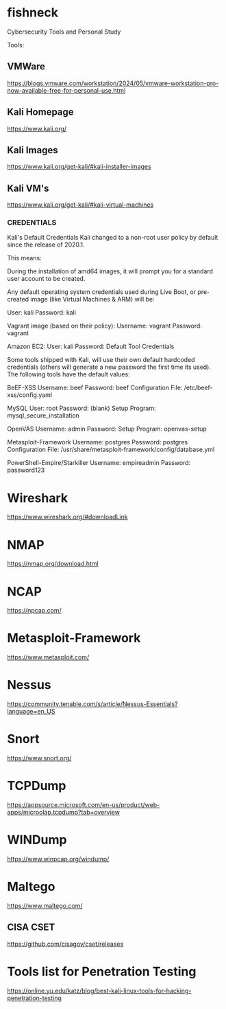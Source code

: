 # fishneck
Cybersecurity Tools and Personal Study

Tools: 
## VMWare
https://blogs.vmware.com/workstation/2024/05/vmware-workstation-pro-now-available-free-for-personal-use.html

## Kali Homepage
https://www.kali.org/

## Kali Images
https://www.kali.org/get-kali/#kali-installer-images

## Kali VM's
https://www.kali.org/get-kali/#kali-virtual-machines


### CREDENTIALS 
Kali's Default Credentials
Kali changed to a non-root user policy by default since the release of 2020.1.

This means:

During the installation of amd64 images, it will prompt you for a standard user account to be created.

Any default operating system credentials used during Live Boot, or pre-created image (like Virtual Machines & ARM) will be:


User: kali
Password: kali


Vagrant image (based on their policy):
Username: vagrant
Password: vagrant


Amazon EC2:
User: kali
Password: <ssh key>
Default Tool Credentials


Some tools shipped with Kali, will use their own default hardcoded credentials (others will generate a new password the first time its used). The following tools have the default values:


BeEF-XSS
Username: beef
Password: beef
Configuration File: /etc/beef-xss/config.yaml


MySQL
User: root
Password: (blank)
Setup Program: mysql_secure_installation


OpenVAS
Username: admin
Password: <Generated during setup>
Setup Program: openvas-setup


Metasploit-Framework
Username: postgres
Password: postgres
Configuration File: /usr/share/metasploit-framework/config/database.yml


PowerShell-Empire/Starkiller
Username: empireadmin
Password: password123


# Wireshark
https://www.wireshark.org/#downloadLink

# NMAP
https://nmap.org/download.html

# NCAP
https://npcap.com/

# Metasploit-Framework
https://www.metasploit.com/

# Nessus
https://community.tenable.com/s/article/Nessus-Essentials?language=en_US

# Snort
https://www.snort.org/

# TCPDump
https://appsource.microsoft.com/en-us/product/web-apps/microolap.tcpdump?tab=overview

# WINDump
https://www.winpcap.org/windump/

# Maltego
https://www.maltego.com/



## CISA CSET
https://github.com/cisagov/cset/releases


# Tools list for Penetration Testing
https://online.yu.edu/katz/blog/best-kali-linux-tools-for-hacking-penetration-testing

